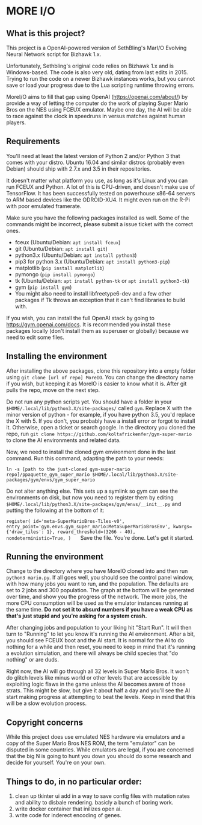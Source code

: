 # MORE I/O
## What is this project?
This project is a OpenAI-powered version of SethBling's MarI/O Evolving Neural Network script for Bizhawk 1.x.

Unfortunately, Sethbling's original code relies on Bizhawk 1.x and is Windows-based. The code is also very old, dating from last edits in 2015. Trying to run the code on a newer Bizhawk instances works, but you cannot save or load your progress due to the Lua scripting runtime throwing errors.

MoreI/O aims to fill that gap using OpenAI (https://openai.com/about/) by provide a way of letting the computer do the work of playing Super Mario Bros on the NES using FCEUX emulator. Maybe one day, the AI will be able to race against the clock in speedruns in versus matches against human players.

## Requirements
You'll need at least the latest version of Python 2 and/or Python 3 that comes with your distro. Ubuntu 16.04 and similar distros (probably even Debian) should ship with 2.7.x and 3.5 in their repositories.

It doesn't matter what platform you use, as long as it's Linux and you can run FCEUX and Python. A lot of this is CPU-driven, and doesn't make use of TensorFlow. It has been successfully tested on powerhouse x86-64 servers to ARM based devices like the ODROID-XU4. It might even run on the R-Pi with poor emulated framerate.

Make sure you have the following packages installed as well. Some of the commands might be incorrect, please submit a issue ticket with the correct ones.

* fceux (Ubuntu/Debian: `apt install fceux`)
* git (Ubuntu/Debian: `apt install git`)
* python3.x (Ubuntu/Debian: `apt install python3`)
* pip3 for python 3.x (Ubuntu/Debian: `apt install python3-pip`)
* matplotlib (`pip install matplotlib`)
* pymongo (`pip install pymongo`)
* tk (Ubuntu/Debian: `apt install python-tk` or `apt install python3-tk`)
* gym (`pip install gym`)
* You might also need to install libfreetype6-dev and a few other packages if Tk throws an exception that it can't find libraries to build with.

If you wish, you can install the full OpenAI stack by going to https://gym.openai.com/docs. It is recommended you install these packages locally (don't install them as superuser or globally) because we need to edit some files.

## Installing the environment
After installing the above packages, clone this repository into a empty folder using `git clone [url of repo] MoreIO`. You can change the directory name if you wish, but keeping it as MoreIO is easier to know what it is. After git pulls the repo, move on the next step.

Do not run any python scripts yet. You should have a folder in your `$HOME/.local/lib/python3.X/site-packages/` called `gym`. Replace X with the minor version of python - for example, if you have python 3.5, you'd replace the X with 5. If you don't, you probably have a install error or forgot to install it. Otherwise, open a ticket or search google. In the directory you cloned the repo, run `git clone https://github.com/koltafrickenfer/gym-super-mario` to clone the AI environments and related data.

Now, we need to install the cloned gym environment done in the last command. Run this command, adapting the path to your needs:

`ln -s [path to the just-cloned gym-super-mario repo]/ppaquette_gym_super_mario $HOME/.local/lib/python3.X/site-packages/gym/envs/gym_super_mario`

Do not alter anything else. This sets up a symlink so gym can see the environments on disk, but now you need to register them by editing `$HOME/.local/lib/python3.X/site-packages/gym/envs/__init__.py` and putting the following at the bottom of it:

``
register(
	id='meta-SuperMarioBros-Tiles-v0',
	entry_point='gym.envs.gym_super_mario:MetaSuperMarioBrosEnv',
	kwargs={'draw_tiles': 1},
	reward_threshold=(3266 - 40),
	nondeterministic=True,
)	
``
Save the file. You're done. Let's get it started.

## Running the environment
Change to the directory where you have MoreIO cloned into and then run `python3 mario.py`. If all goes well, you should see the control panel window, with how many jobs you want to run, and the population. The defaults are set to 2 jobs and 300 population. The graph at the bottom will be generated over time, and show you the progress of the network. The more jobs, the more CPU consumption will be used as the emulator instances running at the same time. **Do not set it to absurd numbers if you have a weak CPU as that's just stupid and you're asking for a system crash.**

After changing jobs and population to your liking hit "Start Run". It will then turn to "Running" to let you know it's running the AI environment. After a bit, you should see FCEUX boot and the AI start. It is normal for the AI to do nothing for a while and then reset, you need to keep in mind that it's running a evolution simulation, and there will always be child species that "do nothing" or are duds. 

Right now, the AI will go through all 32 levels in Super Mario Bros. It won't do glitch levels like minus world or other levels that are accessible by exploiting logic flaws in the game unless the AI becomes aware of those strats. This might be slow, but give it about half a day and you'll see the AI start making progress at attempting to beat the levels. Keep in mind that this will be a slow evolution process.

## Copyright concerns
While this project does use emulated NES hardware via emulators and a copy of the Super Mario Bros NES ROM, the term "emulator" can be disputed in some countries. While emulators are legal, if you are concerned that the big N is going to hunt you down you should do some research and decide for yourself. You're on your own.

## Things to do, in no particular order:
1. clean up tkinter ui add in a way to save config files with mutation rates and ability to disbale rendering. basicly a bunch of boring work. 
2. write docker container that inilizes open ai. 
3. write code for inderect encoding of genes. 
